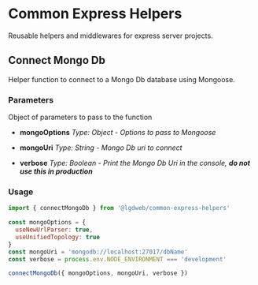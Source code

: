 # Common Express Helpers

Reusable helpers and middlewares for express server projects.

## Connect Mongo Db

Helper function to connect to a Mongo Db database using Mongoose.

### Parameters

Object of parameters to pass to the function

- **mongoOptions** _Type: Object - Options to pass to Mongoose_

- **mongoUri** _Type: String - Mongo Db uri to connect_

- **verbose** _Type: Boolean - Print the Mongo Db Uri in the console, **do not use this in
  production**_

### Usage

```js
import { connectMongoDb } from '@lgdweb/common-express-helpers'

const mongoOptions = {
  useNewUrlParser: true,
  useUnifiedTopology: true
}
const mongoUri = 'mongodb://localhost:27017/dbName'
const verbose = process.env.NODE_ENVIRONMENT === 'development'

connectMongoDb({ mongoOptions, mongoUri, verbose })
```
